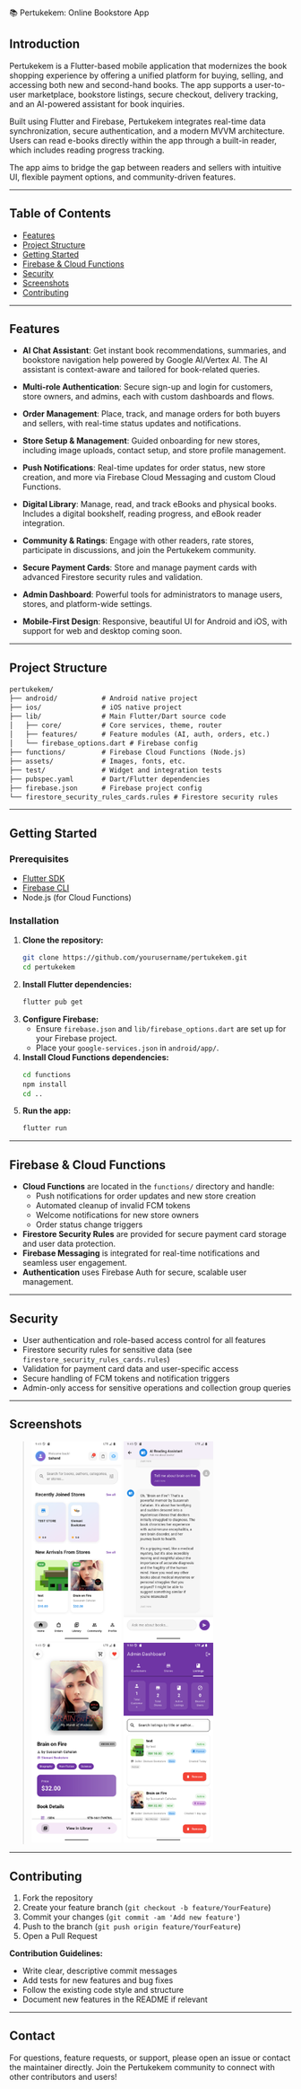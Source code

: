 📚 Pertukekem: Online Bookstore App

## Introduction

Pertukekem is a Flutter-based mobile application that modernizes the book shopping experience by offering a unified platform for buying, selling, and accessing both new and second-hand books. The app supports a user-to-user marketplace, bookstore listings, secure checkout, delivery tracking, and an AI-powered assistant for book inquiries.

Built using Flutter and Firebase, Pertukekem integrates real-time data synchronization, secure authentication, and a modern MVVM architecture. Users can read e-books directly within the app through a built-in reader, which includes reading progress tracking.

The app aims to bridge the gap between readers and sellers with intuitive UI, flexible payment options, and community-driven features.

---

## Table of Contents

- [Features](#features)
- [Project Structure](#project-structure)
- [Getting Started](#getting-started)
- [Firebase & Cloud Functions](#firebase--cloud-functions)
- [Security](#security)
- [Screenshots](#screenshots)
- [Contributing](#contributing)

---

## Features

- **AI Chat Assistant**: Get instant book recommendations, summaries, and bookstore navigation help powered by Google AI/Vertex AI. The AI assistant is context-aware and tailored for book-related queries.

- **Multi-role Authentication**: Secure sign-up and login for customers, store owners, and admins, each with custom dashboards and flows.

- **Order Management**: Place, track, and manage orders for both buyers and sellers, with real-time status updates and notifications.

- **Store Setup & Management**: Guided onboarding for new stores, including image uploads, contact setup, and store profile management.

- **Push Notifications**: Real-time updates for order status, new store creation, and more via Firebase Cloud Messaging and custom Cloud Functions.

- **Digital Library**: Manage, read, and track eBooks and physical books. Includes a digital bookshelf, reading progress, and eBook reader integration.

- **Community & Ratings**: Engage with other readers, rate stores, participate in discussions, and join the Pertukekem community.

- **Secure Payment Cards**: Store and manage payment cards with advanced Firestore security rules and validation.

- **Admin Dashboard**: Powerful tools for administrators to manage users, stores, and platform-wide settings.

- **Mobile-First Design**: Responsive, beautiful UI for Android and iOS, with support for web and desktop coming soon.

---

## Project Structure

```
pertukekem/
├── android/           # Android native project
├── ios/               # iOS native project
├── lib/               # Main Flutter/Dart source code
│   ├── core/          # Core services, theme, router
│   ├── features/      # Feature modules (AI, auth, orders, etc.)
│   └── firebase_options.dart # Firebase config
├── functions/         # Firebase Cloud Functions (Node.js)
├── assets/            # Images, fonts, etc.
├── test/              # Widget and integration tests
├── pubspec.yaml       # Dart/Flutter dependencies
├── firebase.json      # Firebase project config
└── firestore_security_rules_cards.rules # Firestore security rules
```

---

## Getting Started

### Prerequisites

- [Flutter SDK](https://flutter.dev/docs/get-started/install)
- [Firebase CLI](https://firebase.google.com/docs/cli)
- Node.js (for Cloud Functions)

### Installation

1. **Clone the repository:**
   ```bash
   git clone https://github.com/yourusername/pertukekem.git
   cd pertukekem
   ```
2. **Install Flutter dependencies:**
   ```bash
   flutter pub get
   ```
3. **Configure Firebase:**
   - Ensure `firebase.json` and `lib/firebase_options.dart` are set up for your Firebase project.
   - Place your `google-services.json` in `android/app/`.
4. **Install Cloud Functions dependencies:**
   ```bash
   cd functions
   npm install
   cd ..
   ```
5. **Run the app:**
   ```bash
   flutter run
   ```

---

## Firebase & Cloud Functions

- **Cloud Functions** are located in the `functions/` directory and handle:
  - Push notifications for order updates and new store creation
  - Automated cleanup of invalid FCM tokens
  - Welcome notifications for new store owners
  - Order status change triggers
- **Firestore Security Rules** are provided for secure payment card storage and user data protection.
- **Firebase Messaging** is integrated for real-time notifications and seamless user engagement.
- **Authentication** uses Firebase Auth for secure, scalable user management.

---

## Security

- User authentication and role-based access control for all features
- Firestore security rules for sensitive data (see `firestore_security_rules_cards.rules`)
- Validation for payment card data and user-specific access
- Secure handling of FCM tokens and notification triggers
- Admin-only access for sensitive operations and collection group queries

---

## Screenshots

> <img src="screenshots/CustomerDashboard.png" alt="Customer Dashboard" width="160" />
> <img src="screenshots/AIChatScreen.png" alt="AI Chat" width="160" />
> <img src="screenshots/BookDetails.png" alt="Book Details" width="160" />
> <img src="screenshots/Admin.png" alt="Admin Dashboard" width="160" />

---

## Contributing

1. Fork the repository
2. Create your feature branch (`git checkout -b feature/YourFeature`)
3. Commit your changes (`git commit -am 'Add new feature'`)
4. Push to the branch (`git push origin feature/YourFeature`)
5. Open a Pull Request

**Contribution Guidelines:**

- Write clear, descriptive commit messages
- Add tests for new features and bug fixes
- Follow the existing code style and structure
- Document new features in the README if relevant

---

## Contact

For questions, feature requests, or support, please open an issue or contact the maintainer directly. Join the Pertukekem community to connect with other contributors and users!
